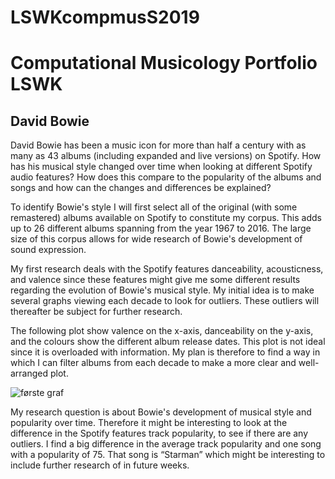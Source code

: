 # LSWKcompmusS2019

# Computational Musicology Portfolio LSWK

## David Bowie

David Bowie has been a music icon for more than half a century with as many as 43 albums (including expanded and live versions) on Spotify. How has his musical style changed over time when looking at different Spotify audio features? How does this compare to the popularity of the albums and songs and how can the changes and differences be explained? 

To identify Bowie's style I will first select all of the original (with some remastered) albums available on Spotify to constitute my corpus. This adds up to 26 different albums spanning from the year 1967 to 2016. The large size of this corpus allows for wide research of Bowie's development of sound expression.

My first research deals with the Spotify features danceability, acousticness, and valence since these features might give me some different results regarding the evolution of Bowie's musical style. My initial idea is to make several graphs viewing each decade to look for outliers. These outliers will thereafter be subject for further research.

The following plot show valence on the x-axis, danceability on the y-axis, and the colours show the different album release dates. This plot is not ideal since it is overloaded with information. My plan is therefore to find a way in which I can filter albums from each decade to make a more clear and well-arranged plot.   

![første graf](Rplot01.png)

My research question is about Bowie's development of musical style and popularity over time. Therefore it might be interesting to look at the difference in the Spotify features track popularity, to see if there are any outliers. I find a big difference in the average track popularity and one song with a popularity of 75. That song is “Starman” which might be interesting to include further research of in future weeks.  
